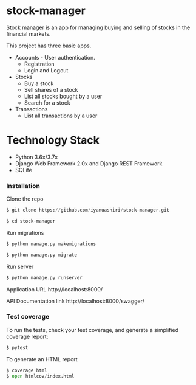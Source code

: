 # stock-manager


Stock manager is an app for managing buying and selling of stocks in the financial markets. 

This project has three basic apps.

* Accounts - User authentication.
  - Registration
  - Login and Logout
* Stocks
  - Buy a stock
  - Sell shares of a stock
  - List all stocks bought by a user
  - Search for a stock
* Transactions
  - List all transactions by a user
  

# Technology Stack

  * Python 3.6x/3.7x
  * Django Web Framework 2.0x and Django REST Framework
  * SQLite
 
### Installation

Clone the repo
```python
$ git clone https://github.com/iyanuashiri/stock-manager.git

$ cd stock-manager
```

Run migrations
```python
$ python manage.py makemigrations

$ python manage.py migrate
```

Run server
```python
$ python manage.py runserver
```
Application URL
http://localhost:8000/

API Documentation link
http://localhost:8000/swagger/

### Test coverage
To run the tests, check your test coverage, and generate a simplified coverage report:

```python
$ pytest
```
To generate an HTML report

```python
$ coverage html
$ open htmlcov/index.html
```
